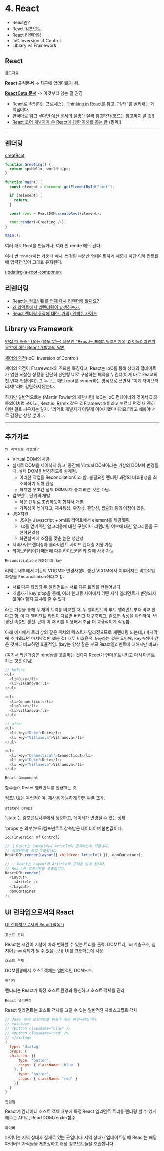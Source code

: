 # 4. React

- React란?
- React 컴포넌트
- React 리렌더링
- IoC(Inversion of Control)
- Library vs Framework

## React

`참고자료`

[**React 공식문서**](https://ko.reactjs.org/) → 최근에 업데이트가 됨.

[**React Beta 문서**](https://beta.reactjs.org/) -> 이것부터 읽는 걸 권장

- React로 작업하는 프로세스는 [Thinking in React](https://beta.reactjs.org/learn/thinking-in-react)를 참고. “상태”를 골라내는 게 핵심이다.
- 한국어로 읽고 싶다면 [예전 문서의 설명](https://ko.reactjs.org/docs/thinking-in-react.html)만 살짝 참고하자(코드는 참고하지 말 것!).
- [React 코어 개발자가 쓴 React에 대한 이해를 돕는 글](https://overreacted.io/ko/react-as-a-ui-runtime/) (필독!)

---

## 렌더링

[creatRoot](https://beta.reactjs.org/reference/react-dom/client/createRoot)

```ts
function Greeting() {
  return <p>Hello, world!</p>;
}

function main() {
  const element = document.getElementById("root");

  if (!element) {
    return;
  }

  const root = ReactDOM.createRoot(element);

  root.render(<Greeting />);
}

main();
```

여러 개의 Root를 만들거나, 여러 번 render해도 된다.

여러 번 render하는 카운터 예제. 변경된 부분만 업데이트하기 때문에 하단 입력 컨트롤에 입력한 값이 그대로 유지된다.

[updating-a-root-component](https://beta.reactjs.org/reference/react-dom/client/createRoot#updating-a-root-component)

## 리렌더링

- [React는 컴포넌트를 언제 다시 리렌더링 할까요?](https://velog.io/@surim014/react-rerender)
- [왜 리액트에서 리렌더링이 발생하는가.](https://medium.com/@yujso66/%EB%B2%88%EC%97%AD-%EC%99%9C-%EB%A6%AC%EC%95%A1%ED%8A%B8%EC%97%90%EC%84%9C-%EB%A6%AC%EB%A0%8C%EB%8D%94%EB%A7%81%EC%9D%B4-%EB%B0%9C%EC%83%9D%ED%95%98%EB%8A%94%EA%B0%80-74dd239b0063)
- [React 렌더링 동작에 대한 (거의) 완벽한 가이드](https://velog.io/@superlipbalm/blogged-answers-a-mostly-complete-guide-to-react-rendering-behavior)

## Library vs Framework

[면접 때 종종 나오는 (쓸모 없는) 질문인 “React는 프레임워크인가요, 라이브러리인가요?”에 대한 React 개발자의 답변](https://twitter.com/trueadm/status/1194567962784653312)

[제어의 역전](https://martinfowler.com/bliki/InversionOfControl.html)(IoC: Inversion of Control)

제어의 역전이 Framework의 주요한 특징이고, React는 IoC를 통해 상태와 업데이트가 얽힌 복잡한 상황을 간단히 선언형 UI로 구성하는 혜택을 누린다(이게 바로 React의 첫 번째 특징이다). 그 누구도 매번 root를 render하는 방식으로 쓰면서 “이게 라이브러리지!”라며 감탄하지 않는다.

하지만 일반적으로는 (Martin Fowler의 개탄처럼) IoC는 IoC 컨테이너와 엮여서 DI와 동의어처럼 쓰이고, Next.js, Remix 같은 걸 Framework이라고 부르니 면접 때 괜히 이런 걸로 싸우지는 말자. “리액트 개발자가 이렇게 이야기했다니까요!”라고 해봐야 서로 감정만 상할 뿐이다.

---

## 추가자료

`왜 리액트를 사용할까`

- Virtual DOM의 사용
- 실제로 DOM을 제어하지 않고, 중간에 Virtual DOM이라는 가상의 DOM이 변경될 때, 실제 DOM을 변경하도록 설계됨.
  - 이러한 작업을 Reconciliation이라 함. 불필요한 렌더링 과정의 비효율성을 최소화하기 위해 탄생.
  - 하지만 무조건 실제 DOM보다 좋고 빠른 것은 아님.
- 컴포넌트 단위의 개발
  - 작은 단위로 조립하듯이 합쳐서 개발.
  - 가독성이 높아지고, 재사용성, 확장성, 결합성, 캡슐화 등의 이점이 있음.
- JSX지원
  - JSX는 Javascript + xml로 리액트에서 element를 제공해줌.
  - jsx를 얻기위한 알고리즘에 대한 구현이나 리렌더링 여부에 대한 알고리즘을 구현하진않음
  - 화면설계에 초점을 맞춘 높은 생산성
- 서버사이드렌더링과 클라이언트 사이드 렌더링 지원 가능
- 라이브러리이기 때문에 다른 라이브러리와 함께 사용 가능

`Reconciliation(재조정)과 key`

리액트 내부에서 기존의 VDOM과 변경사항이 생긴 VDOM에서 이루어지는 비교작업 과정을 Reconciliation이라고 함.

- 서로 다른 타입의 두 엘리먼트는 서로 다른 트리를 만들어낸다.
- 개발자가 key prop을 통해, 여러 렌더링 사이에서 어떤 자식 엘리먼트가 변경되지 않아야 할지 표시해 줄 수 있다.

라는 가정을 통해 두 개의 트리를 비교할 때, 두 엘리먼트의 루트 엘리먼트부터 비교 한다고 함.
이 때 엘리먼트 타입이 다르면 버리고 재구축하고, 같으면 속성을 확인하여, 변경된 속성만 갱신.
근데 이 때 키를 이용해서 조금 더 효율적이게 작동함.

아래 예시에서 트리 상의 같은 위치의 텍스트가 달라졌으므로 재렌더링 되는데, (마지막에 추가됐으면 마지막것만 했을 것) 너무 비효율적. key라는 것을 도입해, key속성이 같은 것끼리 비교하면 효율적임.
(key는 항상 같은 부모 React엘리멘트에 대해서만 비교)

(여기서 리렌더링은 render를 호출하는 것이지 React가 언마운트시키고 다시 마운트하는 것은 아님)

```js
// before
<ul>
  <li>Duke</li>
  <li>Villanova</li>
</ul>

<ul>
  <li>Connecticut</li>
  <li>Duke</li>
  <li>Villanova</li>
</ul>

// after
<ul>
  <li key="Duke">Duke</li>
  <li key="Villanova">Villanova</li>
</ul>

<ul>
  <li key="Connecticut">Connecticut</li>
  <li key="Duke">Duke</li>
  <li key="Villanova">Villanova</li>
</ul>
```

`React Component`

함수들이 React 엘리먼트를 반환하는 것

컴포넌트는 독립적이며, 재사용 가능하게 만든 부품 조각.

`state와 props`

'state'는 컴포넌트내부에서 생성하고, 데이터가 변경될 수 있는 상태

'props'는 외부(부모)컴포넌트로 상속받은 데이터이며 불변값이다.

`IoC(Inversion of Control)`

```js
// 🔴 React는 Layout이나 Article이 존재하는지 모릅니다.
// 컴포넌트를 직접 호출합니다.
ReactDOM.render(Layout({ children: Article() }), domContainer);

// ✅ React는 Layout과 Article의 존재를 알게 됩니다.
// React가 컴포넌트를 호출합니다.
ReactDOM.render(
  <Layout>
    <Article />
  </Layout>,
  domContainer
);
```

## UI 런타임으로서의 React

[UI 런타임으로서의 React(필독!!)](https://overreacted.io/ko/react-as-a-ui-runtime/)

`호스트 트리`

React는 시간이 지남에 따라 변화할 수 있는 트리를 출력. DOM트리, ios계층구조, 심지어 json객체가 될 수 있음. 보통 UI를 표현하는데 사용.

`호스트 객체`

DOM환경에서 호스트객체는 일반적인 DOM노드.

`렌더러`

렌더러는 React가 특정 호스트 환경과 통신하고 호스트 객체를 관리

`React 엘리먼트`

React 엘리먼트는 호스트 객체를 그릴 수 있는 일반적인 자바스크립트 객체

```js
// JSX는 아래 오브젝트를 만들기 위한 편의구문입니다.
// <dialog>
// <button className="blue" />
// <button className="red" />
// </dialog>
{
  type: 'dialog',
  props: {
  children: [{
      type: 'button',
      props: { className: 'blue' }
    }, {
      type: 'button',
      props: { className: 'red' }
    }]
  }
}

```

`진입점`

React가 컨테이너 호스트 객체 내부에 특정 React 엘리먼트 트리를 렌더링 할 수 있게 해주는 API로, ReactDOM.render함수.

`파이버`

파이버는 지역 상태가 실제로 있는 곳입니다. 지역 상태가 업데이트될 때 React는 해당 파이버의 자식들을 재조정하고 해당 컴포넌트들을 호출합니다.
